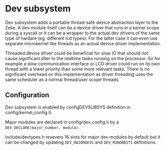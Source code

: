 Dev subsystem
=============

Dev subsystem adds a portable thread-safe device abstraction layer to the Zeke.
A dev module itself can be a device driver that runs in a kernel scope during
a syscall or it can be a wrapper to the actual dev drivers of the same type of
hardare (eg. different lcd types). For the latter case it can even use separate
microkernel like threads as an actual device driver implementation.

Threaded device driver could be beneficial for slow IO that should not cause
significant jitter to the realtime tasks running on the processor. So for
example a slow communication interface or LCD driver could run on its own thread
with a lower priority than some more relevant tasks. There is no significant
overhead on this implementation as driver threading uses the same scheduler as a
normal thread/user scope threads.

Configuration
-------------

Dev subsystem is enabled by configDEVSUBSYS definition in
config/kernel_config.h.

Major modules are declared in config/dev_config.h by a
`DEV_DECLARE(major_number, module)`.

include/devtypes.h resevers 16 slots for major dev modules by default but it can
be changed by updating `DEV_MAJORDEVS` and `DEV_MINORBITS` definitions.
